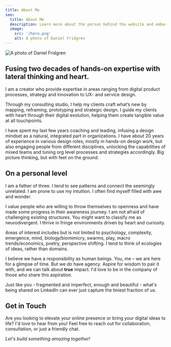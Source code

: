 ```yaml
---
title: About Me
seo:
  title: About Me
  description: Learn more about the person behind the website and embark on a journey of inspiration and shared experiences.
  image:
    src: '/hero.png'
    alt: A photo of Daniel Fridgren
---
```


![A photo of Daniel Fridgren](/hero.png)

## Fusing two decades of hands-on expertise with lateral thinking and heart.

I am a creator who provide expertise in areas ranging from digital product processes, strategy and innovation to UX- and service design.

Through my consulting studio, I help my clients craft what’s new by mapping, reframing, prototyping and strategic design. I guide my clients with heart through their digital evolution, helping them create tangible value at all touchpoints. 

I have spent my last few years coaching and leading, infusing a design mindset as a natural, integrated part in organizations. I have about 20 years of experience in various design roles, mostly in hands-on design work, but also engaging people from different disciplines, unlocking the capabilities of mixed teams and tuning org level processes and strategies accordingly. Big picture thinking, but with feet on the ground.

## On a personal level
I am a father of three. I tend to see patterns and connect the seemingly unrelated. I am prone to use my intuition. I often find myself filled with awe and wonder. 

I value people who are willing to throw themselves to openness and have made some progress in their awareness journey. I am not afraid of challenging existing structures. You might want to classify me as neurodivergent. I thrive in fringe environments driven by heart and curiosity.

Areas of interest includes but is not limited to psychology, complexity, emergence, mind, biology/biomimicry, swarms, play, macro trends/economics, poetry, perspective shifting. I tend to think of ecologies of ideas, rather than domains.

I believe we have a responsibility as human beings. You, me – we are here for a glimpse of time. But we *do* have agency. Aspire for wisdom to pair it with, and we can talk about **true** impact. I'd love to be in the company of those who share this aspiration.

Just like you - fragmented and imperfect, enough and beautiful - what's being shared on LinkedIn can ever just capture the tiniest fraction of us.

## Get in Touch

Are you looking to elevate your online presence or bring your digital ideas to life? I'd love to hear from you! Feel free to reach out for collaboration, consultation, or just a friendly chat.

_Let's build something amazing together!_
